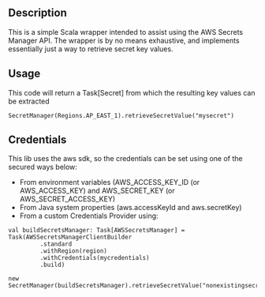## Description
This is a simple Scala wrapper intended to assist using the AWS Secrets Manager API.
The wrapper is by no means exhaustive, and implements essentially just a way to retrieve secret key values.

## Usage
This code will return a Task[Secret] from which the resulting key values can be extracted
```
SecretManager(Regions.AP_EAST_1).retrieveSecretValue("mysecret")
```

## Credentials
This lib uses the aws sdk, so the credentials can be set using one of the secured ways below:
- From environment variables (AWS_ACCESS_KEY_ID (or AWS_ACCESS_KEY) and AWS_SECRET_KEY (or AWS_SECRET_ACCESS_KEY)
- From Java system properties (aws.accessKeyId and aws.secretKey)
- From a custom Credentials Provider using:

```  
val buildSecretsManager: Task[AWSSecretsManager] = Task(AWSSecretsManagerClientBuilder
         .standard
         .withRegion(region)
         .withCredentials(mycredentials)
         .build)
         
new SecretManager(buildSecretsManager).retrieveSecretValue("nonexistingsecret")
```